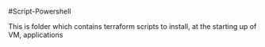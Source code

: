 #Script-Powershell

This is folder which contains terraform scripts to install, at the starting up of VM, applications
